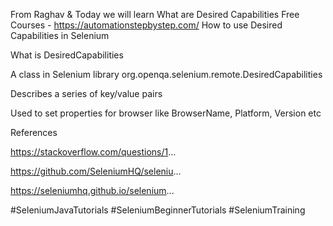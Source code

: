 From Raghav & Today we will learn What are Desired Capabilities
Free Courses - https://automationstepbystep.com/
How to use Desired Capabilities in Selenium

What is DesiredCapabilities

A class in Selenium library
org.openqa.selenium.remote.DesiredCapabilities

Describes a series of key/value pairs

Used to set properties for browser like
BrowserName, Platform, Version etc

References

https://stackoverflow.com/questions/1...

https://github.com/SeleniumHQ/seleniu...

https://seleniumhq.github.io/selenium...

#SeleniumJavaTutorials #SeleniumBeginnerTutorials #SeleniumTraining